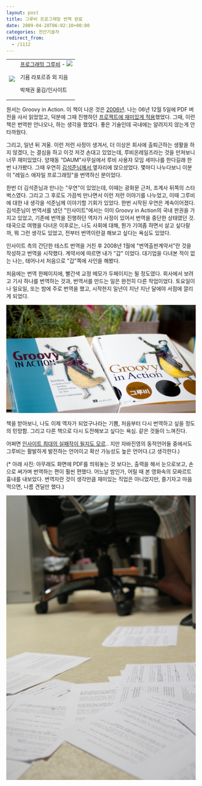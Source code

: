 ```yaml
---
layout: post
title: 그루비 프로그래밍 번역 완료
date: 2009-04-28T06:02:10+00:00
categories: 전산기술자
redirect_from:
  - /1112
---
```




<table>

<tbody><tr>

<td><a href="http://www.aladdin.co.kr/shop/wproduct.aspx?ISBN=8991268552&amp;ttbkey=ttbjinto1216001&amp;COPYPaper=1"><img src="http://image.aladdin.co.kr/coveretc/book/coversum/8991268552_1.jpg" ></a></td>

<td align="left"><a href="http://www.aladdin.co.kr/shop/wproduct.aspx?ISBN=8991268552&amp;ttbkey=ttbjinto1216001&amp;COPYPaper=1">프로그래밍 그루비</a> - <img src="http://image.aladdin.co.kr/img/common/star_s10.gif" >

기욤 라포르쥬 외 지음

박제권 옮김/인사이트</td>

</tr>

</tbody></table>

 

원서는 Groovy in Action. 이 책이 나온 것은 <a href="http://www.amazon.com/gp/blog/post/PLNK23H0WNFIVP742" target="_blank">2006년</a>. 나는 06년 12월 5일에 PDF 버전을 사서 읽었었고, 덕분에 그때 진행하던 <a href="http://jinto.pe.kr/862" target="_blank">프로젝트에 재미있게 적용</a>했었다. 그때, 이런 책은 번역판 안나오나, 하는 생각을 했었다. 좋은 기술인데 국내에는 알려지지 않는게 안타까웠다.

그리고, 일년 뒤 겨울. 이런 저런 사정이 생겨서, 더 이상은 회사에 출퇴근하는 생활을 하지 않겠다, 는 결심을 하고 이것 저것 손대고 있었는데, 루비온레일즈라는 것을 만져보니 너무 재미있었다. 양재동 "DAUM"사무실에서 루비 사용자 모임 세미나를 한다길래 한번 나가봤다. 그때 우연히 <a title="[http://thinkr.egloos.com/]로 이동합니다." href="http://thinkr.egloos.com/" target="_blank">김석준님께서 </a>옆자리에 앉으셨었다. 몇마디 나누다보니 이분이 "레일스 애자일 프로그래밍"을 번역하신 분이었다.

한번 더 김석준님과 만나는 "우연"이 있었는데, 이때는 광화문 근처, 조계사 뒤쪽의 스타벅스였다. 그리고 그 후로도 가끔씩 만나면서 이런 저런 이야기를 나누었고, 이때 그루비에 대한 내 생각을 석준님께 이야기할 기회가 있었다. 한번 시작된 우연은 계속이어졌다. 김석준님이 번역서를 냈던 "인사이트"에서는 이미 Groovy in Action의 국내 판권을 가지고 있었고, 기존에 번역을 진행하던 역자가 사정이 있어서 번역을 중단한 상태였던 것. 태국으로 여행을 다녀온 이후로는, 나도 사회에 대해, 뭔가 기여좀 하면서 살고 싶다랄까, 뭐 그런 생각도 있었고, 전부터 번역이란걸 해보고 싶다는 욕심도 있었다.

인사이트 측의 간단한 테스트 번역을 거친 후 2008년 1월에 "번역출판계약서"란 것을 작성하고 번역을 시작했다. 계약서에 따르면 내가 "갑" 이었다. 대기업을 다녀본 적이 없는 나는, 태어나서 처음으로 "갑"쪽에 사인을 해봤다.

처음에는 번역 한페이지에, 빨간색 교정 메모가 두페이지는 될 정도였다. 회사에서 보려고 기사 하나를 번역하는 것과, 번역서를 만드는 일은 완전히 다른 작업이었다. 토요일이나 일요일, 또는 밤에 주로 번역을 했고, 시작한지 일년이 지난 지난 달에야 서점에 깔리게 되었다.

![ ](/assets/media/uploads_1_cfile3.uf.1639621849F69A8337F17C.jpg)

책을 받아보니, 나도 이제 역자가 되었구나라는 기쁨, 처음부터 다시 번역하고 싶을 정도의 민망함. 그리고 다른 책으로 다시 도전해보고 싶다는 욕심. 같은 것들이 느껴진다.

어쩌면 <a title="[http://blog.insightbook.co.kr/entry/그루비Groovy-인사이트의-최대-실패작이-될-것인가]로 이동합니다." href="http://blog.insightbook.co.kr/entry/%EA%B7%B8%EB%A3%A8%EB%B9%84Groovy-%EC%9D%B8%EC%82%AC%EC%9D%B4%ED%8A%B8%EC%9D%98-%EC%B5%9C%EB%8C%80-%EC%8B%A4%ED%8C%A8%EC%9E%91%EC%9D%B4-%EB%90%A0-%EA%B2%83%EC%9D%B8%EA%B0%80" target="_blank">인사이트 최대의 실패작이 될지도 모르</a>.. 지만 자바진영의 동적언어들 중에서도 그루비는 활발하게 발전하는 언어이고 확산 가능성도 높은 언어다.(고 생각한다.)

(* 아래 사진: 아무래도 화면에 PDF를 띄워놓는 것 보다는, 출력을 해서 눈으로보고, 손으로 써가며 번역하는 편이 훨씬 편했다. 어느날 밤인가, 어릴 때 본 영화속의 모짜르트 흉내를 내보았다. 번역자란 것이 생각만큼 재미있는 직업은 아니었지만, 즐기자고 마음먹으면, 나름 견딜만 했다.)

![ ](/assets/media/uploads_1_cfile25.uf.1839621849F69A7A36D3D4.jpg)


<div id=comments>
</div>
